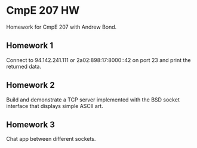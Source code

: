 CmpE 207 HW
===========

Homework for CmpE 207 with Andrew Bond.

Homework 1
----------

Connect to 94.142.241.111 or 2a02:898:17:8000::42 on port 23 and print the
returned data.

Homework 2
----------

Build and demonstrate a TCP server implemented with the BSD socket interface
that displays simple ASCII art.

Homework 3
----------

Chat app between different sockets.
